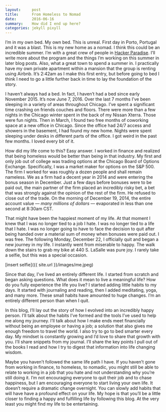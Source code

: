 ```yaml
---
layout:     post
title:      From Homeless to Nomad
date:       2016-06-16
summary:    How did I end up here?
categories: jekyll pixyll
---
```


I’m in my own bed. My own bed. This is unreal. First day in Porto, Portugal and it was a blast. This is my new home as a nomad. I think this could be an incredible summer. I’m with a great crew of people in [Hacker Paradise](http://hackerparadise.org/). I’ll write more about the program and the things I’m working on this summer in later blog posts. Also, what a great town to spend a summer in. I practically have my own private apartment within a mansion that the group is renting using Airbnb. It’s 2:42am as I make this first entry, but before going to bed I think I need to go a little further back in time to lay the foundation of the story.

I haven’t always had a bed. In fact, I haven’t had a bed since early November 2015. It’s now June 7, 2016. Over the last 7 months I’ve been sleeping in a variety of areas throughout Chicago. I’ve spent a significant time crashing on friends couches and floors. There were more than a few nights in the Chicago winter spent in the back of my Nissan Xterra. Those were fun nights. Then in March, I found two free months of coworking space at a new office in Chicago. Since the office had 24/7 access and showers in the basement, I had found my new home. Nights were spent sleeping under desks in different parts of the office. I got weird in the past few months. I loved every bit of it.

How did my life come to this? Easy answer. I worked in finance and realized that being homeless would be better than being in that industry. My first and only job out of college was trading options at the Chicago Board of Options Exchange. Specifically, I was a market maker for options on the S&P 500. The firm I worked for was roughly a dozen people and shall remain nameless. We as a firm had a decent year in 2014 and were entering the bonus season in December. Just a few days before bonuses were to be paid out, the main partner of the firm placed an incredibly risky bet, a bet that was strongly against the opinion of the rest of the firm. He refused to close out of the trade. On the morning of December 19, 2014, the entire account value — *many millions of dollars* — evaporated in less than one second at 8:30am CST.

That might have been the happiest moment of my life. At that moment I knew that I was no longer tied to a job I hate. I was no longer tied to a life that I hate. I was no longer going to have to face the decision to quit after being handed over a material sum of money when bonuses were paid out. I was free. The following Monday, December 22, I officially quit and began a new journey in my life. I instantly went from miserable to happy. The walk down the stairs to grab my bike at 440 S. LaSalle was pure joy. I rarely take a selfie, but this was a special occasion.

[insert selfie]({{ site.url }}/images/me.jpeg)

Since that day, I’ve lived an entirely different life. I started from scratch and began asking questions. What does it mean to live a meaningful life? How do you fully experience the life you live? I started adding little habits to my days. It started with journaling and reading, then I added meditating, yoga, and many more. These small habits have amounted to huge changes. I’m an entirely different person than when I quit.

In this blog, I’ll lay out the story of how I evolved into an incredibly happy person. I’ll talk about the habits I’ve formed and the tools I’ve used to help me along my journey. I’ll talk about how I make ends meet financially without being an employee or having a job; a solution that also gives me enough freedom to travel the world. I also try to go to bed smarter every day. My mindset is constantly growing and I’d love to share that growth with you. I’ll share snippets from my journal. I’ll share the key points I pull out of the books I read and how I try to digest that information into life changing wisdom.

Maybe you haven’t followed the same life path I have. If you haven’t gone from working in finance, to homeless, to nomadic, you might still be able to relate to working in a job that you hate and not understanding why you’re still doing it. I’m not encouraging everyone to quit their job and to chase happiness, but I am encouraging everyone to start living your own life. It doesn’t require a dramatic change overnight. You can slowly add habits that will have have a profound effect on your life. My hope is that you’ll be a little closer to finding a happy and fulfilling life by following this blog. At the very least you might find my life to be entertaining.